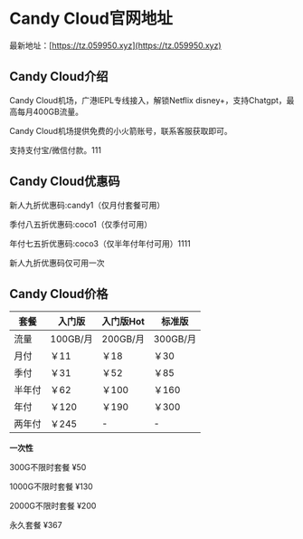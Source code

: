 # Candy Cloud官网地址

最新地址：[https://tz.059950.xyz](https://tz.059950.xyz)

## Candy Cloud介绍

Candy Cloud机场，广港IEPL专线接入，解锁Netflix disney+，支持Chatgpt，最高每月400GB流量。

Candy Cloud机场提供免费的小火箭账号，联系客服获取即可。

支持支付宝/微信付款。111

## Candy Cloud优惠码

新人九折优惠码:candy1（仅月付套餐可用）

季付八五折优惠码:coco1（仅季付可用）

年付七五折优惠码:coco3（仅半年付年付可用）1111

新人九折优惠码仅可用一次

## Candy Cloud价格

|套餐|入门版<Lite>|入门版Hot|标准版<Plus>|
|----|----|----|----|
|流量|100GB/月|200GB/月|300GB/月|
|月付|￥11|￥18|￥30|
|季付|￥31|￥52|￥85|
|半年付|￥62|￥100|￥160|
|年付|￥120|￥190|￥300|
|两年付|￥245|-|-|

**一次性**

300G不限时套餐 ¥50

1000G不限时套餐 ¥130

2000G不限时套餐 ¥200

永久套餐 ¥367
